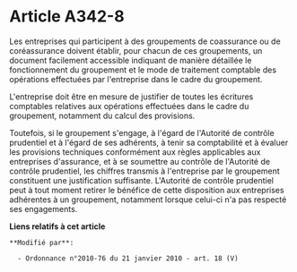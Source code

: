 # Article A342-8

Les entreprises qui participent à des groupements de coassurance ou de coréassurance doivent établir, pour chacun de ces
groupements, un document facilement accessible indiquant de manière détaillée le fonctionnement du groupement et le mode de
traitement comptable des opérations effectuées par l'entreprise dans le cadre du groupement.

L'entreprise doit être en mesure de justifier de toutes les écritures comptables relatives aux opérations effectuées dans le
cadre du groupement, notamment du calcul des provisions.

Toutefois, si le groupement s'engage, à l'égard de l'Autorité de contrôle prudentiel et à l'égard de ses adhérents, à tenir
sa comptabilité et à évaluer les provisions techniques conformément aux règles applicables aux entreprises d'assurance, et à
se soumettre au contrôle de l'Autorité de contrôle prudentiel, les chiffres transmis à l'entreprise par le groupement
constituent une justification suffisante. L'Autorité de contrôle prudentiel peut à tout moment retirer le bénéfice de cette
disposition aux entreprises adhérentes à un groupement, notamment lorsque celui-ci n'a pas respecté ses engagements.

**Liens relatifs à cet article**

	**Modifié par**:

	  - Ordonnance n°2010-76 du 21 janvier 2010 - art. 18 (V)
